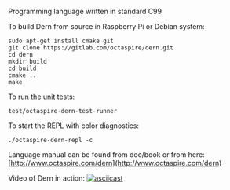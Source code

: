 Programming language written in standard C99

To build Dern from source in Raspberry Pi or Debian system:

```shell
sudo apt-get install cmake git
git clone https://gitlab.com/octaspire/dern.git
cd dern
mkdir build
cd build
cmake ..
make
```

To run the unit tests:

```shell
test/octaspire-dern-test-runner
```

To start the REPL with color diagnostics:

```shell
./octaspire-dern-repl -c
```

Language manual can be found from doc/book or from here:
[http://www.octaspire.com/dern](http://www.octaspire.com/dern)

Video of Dern in action:
[![asciicast](https://asciinema.org/a/109958.png)](https://asciinema.org/a/109958)


